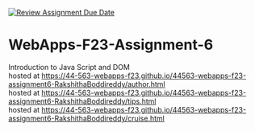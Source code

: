 [![Review Assignment Due Date](https://classroom.github.com/assets/deadline-readme-button-24ddc0f5d75046c5622901739e7c5dd533143b0c8e959d652212380cedb1ea36.svg)](https://classroom.github.com/a/b9NC0g7h)
# WebApps-F23-Assignment-6
Introduction to Java Script and DOM<br>
hosted at https://44-563-webapps-f23.github.io/44563-webapps-f23-assignment6-RakshithaBoddireddy/author.html<br>
hosted at https://44-563-webapps-f23.github.io/44563-webapps-f23-assignment6-RakshithaBoddireddy/tips.html<br>
hosted at https://44-563-webapps-f23.github.io/44563-webapps-f23-assignment6-RakshithaBoddireddy/cruise.html<br>
